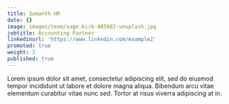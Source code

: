 ```yaml
---
title: Sumanth HR
date: {}
image: images/team/sage-kirk-485982-unsplash.jpg
jobtitle: Accounting Partner
linkedinurl: 'https://www.linkedin.com/example2'
promoted: true
weight: 2
published: true
---
```


Lorem ipsum dolor sit amet, consectetur adipiscing elit, sed do eiusmod tempor incididunt ut labore et dolore magna aliqua. Bibendum arcu vitae elementum curabitur vitae nunc sed. Tortor at risus viverra adipiscing at in.
